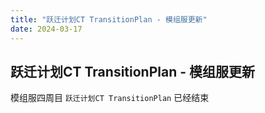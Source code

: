 ```yaml
---
title: "跃迁计划CT TransitionPlan - 模组服更新"
date: 2024-03-17
---
```


## 跃迁计划CT TransitionPlan - 模组服更新

模组服四周目 `跃迁计划CT TransitionPlan` 已经结束
